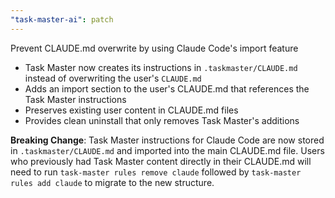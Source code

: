 ```yaml
---
"task-master-ai": patch
---
```


Prevent CLAUDE.md overwrite by using Claude Code's import feature

- Task Master now creates its instructions in `.taskmaster/CLAUDE.md` instead of overwriting the user's `CLAUDE.md`
- Adds an import section to the user's CLAUDE.md that references the Task Master instructions
- Preserves existing user content in CLAUDE.md files
- Provides clean uninstall that only removes Task Master's additions

**Breaking Change**: Task Master instructions for Claude Code are now stored in `.taskmaster/CLAUDE.md` and imported into the main CLAUDE.md file. Users who previously had Task Master content directly in their CLAUDE.md will need to run `task-master rules remove claude` followed by `task-master rules add claude` to migrate to the new structure.